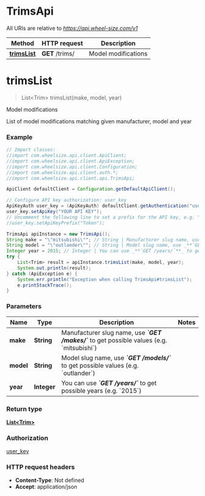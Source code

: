# TrimsApi

All URIs are relative to *https://api.wheel-size.com/v1*

Method | HTTP request | Description
------------- | ------------- | -------------
[**trimsList**](TrimsApi.md#trimsList) | **GET** /trims/ | Model modifications


<a name="trimsList"></a>
# **trimsList**
> List&lt;Trim&gt; trimsList(make, model, year)

Model modifications

List of model modifications matching given manufacturer, model and year

### Example
```java
// Import classes:
//import com.wheelsize.api.client.ApiClient;
//import com.wheelsize.api.client.ApiException;
//import com.wheelsize.api.client.Configuration;
//import com.wheelsize.api.client.auth.*;
//import com.wheelsize.api.client.api.TrimsApi;

ApiClient defaultClient = Configuration.getDefaultApiClient();

// Configure API key authorization: user_key
ApiKeyAuth user_key = (ApiKeyAuth) defaultClient.getAuthentication("user_key");
user_key.setApiKey("YOUR API KEY");
// Uncomment the following line to set a prefix for the API key, e.g. "Token" (defaults to null)
//user_key.setApiKeyPrefix("Token");

TrimsApi apiInstance = new TrimsApi();
String make = "\"mitsubishi\""; // String | Manufacturer slug name, use _**`GET /makes/`**_ to get possible values (e.g. `mitsubishi`)
String model = "\"outlander\""; // String | Model slug name, use _**`GET /models/`**_ to get possible values (e.g. `outlander`)
Integer year = 2015; // Integer | You can use _**`GET /years/`**_ to get possible years (e.g. `2015`)
try {
    List<Trim> result = apiInstance.trimsList(make, model, year);
    System.out.println(result);
} catch (ApiException e) {
    System.err.println("Exception when calling TrimsApi#trimsList");
    e.printStackTrace();
}
```

### Parameters

Name | Type | Description  | Notes
------------- | ------------- | ------------- | -------------
 **make** | **String**| Manufacturer slug name, use _**&#x60;GET /makes/&#x60;**_ to get possible values (e.g. &#x60;mitsubishi&#x60;) |
 **model** | **String**| Model slug name, use _**&#x60;GET /models/&#x60;**_ to get possible values (e.g. &#x60;outlander&#x60;) |
 **year** | **Integer**| You can use _**&#x60;GET /years/&#x60;**_ to get possible years (e.g. &#x60;2015&#x60;) |

### Return type

[**List&lt;Trim&gt;**](Trim.md)

### Authorization

[user_key](../README.md#user_key)

### HTTP request headers

 - **Content-Type**: Not defined
 - **Accept**: application/json


